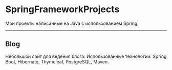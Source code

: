 # SpringFrameworkProjects
Мои проекты написанные на Java с использованием Spring.
____

## Blog

Небольшой сайт для ведения блога.
Использованные технологии: Spring Boot, Hibernate, Thymeleaf, PostgreSQL, Maven.
